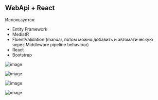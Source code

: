 ## WebApi + React
Используется:
- Entity Framework
- MediatR
- FluentValidation (manual, потом можно добавить и автоматическую через Middleware pipeline behaviour)
- React
- Bootstrap

![image](https://user-images.githubusercontent.com/56086653/227205216-5c7b9d86-94d1-43cd-bda3-a0a0c80a2a40.png)

![image](https://user-images.githubusercontent.com/56086653/227205920-cb0225d3-7489-4d44-92be-4a9ceb50d3b2.png)

![image](https://user-images.githubusercontent.com/56086653/227206271-dfa57f22-2b41-4e26-b027-a83b37eaa740.png)

![image](https://user-images.githubusercontent.com/56086653/227203867-e5898403-10e2-400d-811a-2f08336c37a9.png)

